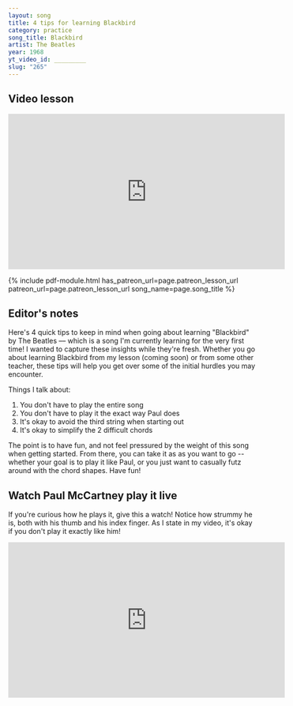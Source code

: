 ```yaml
---
layout: song
title: 4 tips for learning Blackbird
category: practice
song_title: Blackbird
artist: The Beatles
year: 1968
yt_video_id: _________
slug: "265"
---
```


<!-- patreon_lesson_available: true
patreon_lesson_url: https://www.patreon.com/posts/31322903 -->




## Video lesson

<iframe width="560" height="315" src="https://www.youtube.com/embed/BwnL0t87I3Y?showinfo=0" frameborder="0" allowfullscreen></iframe>

<!-- Coming soon... -->

{% include pdf-module.html has_patreon_url=page.patreon_lesson_url patreon_url=page.patreon_lesson_url song_name=page.song_title %}

## Editor's notes

Here's 4 quick tips to keep in mind when going about learning "Blackbird" by The Beatles –– which is a song I'm currently learning for the very first time! I wanted to capture these insights while they're fresh. Whether you go about learning Blackbird from my lesson (coming soon) or from some other teacher, these tips will help you get over some of the initial hurdles you may encounter.

Things I talk about:

1. You don't have to play the entire song
2. You don't have to play it the exact way Paul does
3. It's okay to avoid the third string when starting out
4. It's okay to simplify the 2 difficult chords

The point is to have fun, and not feel pressured by the weight of this song when getting started. From there, you can take it as as you want to go -- whether your goal is to play it like Paul, or you just want to casually futz around with the chord shapes. Have fun!

## Watch Paul McCartney play it live

If you're curious how he plays it, give this a watch! Notice how strummy he is, both with his thumb and his index finger. As I state in my video, it's okay if you don't play it exactly like him!

<iframe width="560" height="315" src="https://www.youtube.com/embed/RDxfjUEBT9I" frameborder="0" allow="accelerometer; autoplay; encrypted-media; gyroscope; picture-in-picture" allowfullscreen></iframe>
